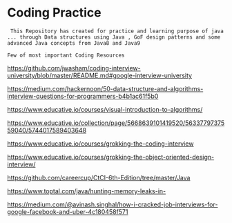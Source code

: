 # Coding Practice

``` This Repository has created for practice and learning purpose of java ... through Data structures using Java , GoF design patterns and some advanced Java concepts from Java8 and Java9```

```Few of most important Coding Resources```

https://github.com/jwasham/coding-interview-university/blob/master/README.md#google-interview-university

https://medium.com/hackernoon/50-data-structure-and-algorithms-interview-questions-for-programmers-b4b1ac61f5b0

https://www.educative.io/courses/visual-introduction-to-algorithms/

https://www.educative.io/collection/page/5668639101419520/5633779737559040/5744017589403648

https://www.educative.io/courses/grokking-the-coding-interview

https://www.educative.io/courses/grokking-the-object-oriented-design-interview/

https://github.com/careercup/CtCI-6th-Edition/tree/master/Java

https://www.toptal.com/java/hunting-memory-leaks-in-

https://medium.com/@avinash.singhal/how-i-cracked-job-interviews-for-google-facebook-and-uber-4c180458f571
